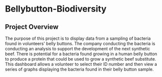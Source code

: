 # Bellybutton-Biodiversity

## Project Overview
The purpose of this project is to display data from a sampling of bacteria found in volunteers' belly buttons.  The company conducting the bacteria is conducting an analysis to support the development of the next synthetic beef. There is potential for a bacteria found growing in a human belly button to produce a protein that could be used to grow a synthetic beef substitute.  This dashboard allows a volunteer to select their ID number and then view a series of graphs displaying the bacteria found in their belly button sample.